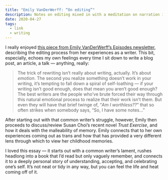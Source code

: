```yaml
---
title: "Emily VanDerWerff: “On editing”"
description: Notes on editing mixed in with a meditation on narration in Susan Choi’s “Trust Exercise”
date: 2020-04-27
tags:
  - link
  - writing
---
```


I really enjoyed [this piece from Emily VanDerWerff’s Episodes newsletter](https://emilyvdw.substack.com/p/on-editing), describing the editing process from her experiences as a writer. This bit, especially, echoes my own feelings every time I sit down to write a blog post, an article, a talk — anything, really:

> The trick of rewriting isn’t really about writing, actually. It’s about *emotion*. The second you realize something doesn’t work in your writing, it’s tempting to fall down a spiral of self-loathing — if your writing isn’t good enough, does that mean you aren’t good enough? The best writers are the people who’ve brute forced their way through this natural emotional process to realize that their work isn’t them. But even they will have that brief twinge of, “*Am I worthless??*” that so often strikes when somebody says, “So, I have some notes…”

After starting out with that common writer’s struggle, however, Emily then proceeds to discuss/review Susan Choi’s recent novel *Trust Exercise*, and how it deals with the malleability of memory. Emily connects that to her own experiences coming out as trans and how that has provided a very different lens through which to view her childhood memories.

I loved this essay — it starts out with a common writer’s lament, rushes headlong into a book that I’d read but only vaguely remember, and connects it to a deeply personal story of understanding, accepting, and celebrating one’s self. It’s not neat or tidy in any way, but you can feel the life and heat coming off of it.

